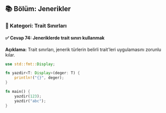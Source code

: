## 📚 Bölüm: Jenerikler  
### 🔹 Kategori: Trait Sınırları  
#### ✅ Cevap 74: Jeneriklerde trait sınırı kullanmak

**Açıklama:**
Trait sınırları, jenerik türlerin belirli trait'leri uygulamasını zorunlu kılar.

```rust
use std::fmt::Display;

fn yazdir<T: Display>(deger: T) {
    println!("{}", deger);
}

fn main() {
    yazdir(123);
    yazdir("abc");
}
```
